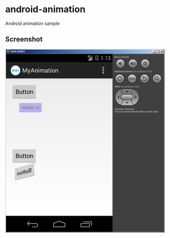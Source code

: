 android-animation
=================

Android animation sample

Screenshot
----------

![screenshot](https://raw.githubusercontent.com/android-samples/android-animation/master/screenshots/screenshot.png)
